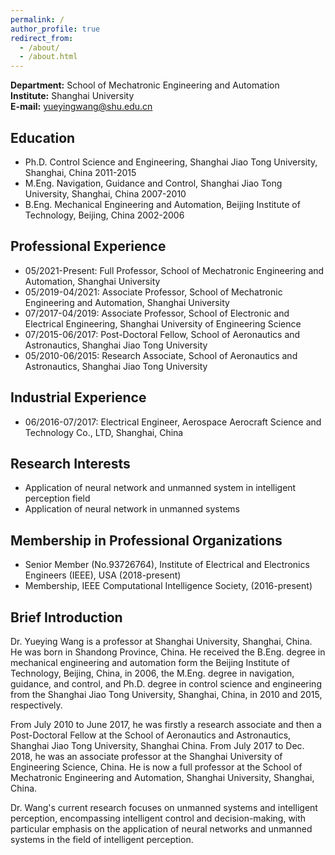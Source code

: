 ```yaml
---
permalink: /
author_profile: true
redirect_from: 
  - /about/
  - /about.html
---
```


**Department:** School of Mechatronic Engineering and Automation  
**Institute:** Shanghai University  
**E-mail:** yueyingwang@shu.edu.cn

## Education
* Ph.D. Control Science and Engineering, Shanghai Jiao Tong University, Shanghai, China 2011-2015
* M.Eng. Navigation, Guidance and Control, Shanghai Jiao Tong University, Shanghai, China 2007-2010
* B.Eng. Mechanical Engineering and Automation, Beijing Institute of Technology, Beijing, China 2002-2006

## Professional Experience
* 05/2021-Present: Full Professor, School of Mechatronic Engineering and Automation, Shanghai University
* 05/2019-04/2021: Associate Professor, School of Mechatronic Engineering and Automation, Shanghai University
* 07/2017-04/2019: Associate Professor, School of Electronic and Electrical Engineering, Shanghai University of Engineering Science
* 07/2015-06/2017: Post-Doctoral Fellow, School of Aeronautics and Astronautics, Shanghai Jiao Tong University
* 05/2010-06/2015: Research Associate, School of Aeronautics and Astronautics, Shanghai Jiao Tong University

## Industrial Experience
* 06/2016-07/2017: Electrical Engineer, Aerospace Aerocraft Science and Technology Co., LTD, Shanghai, China

## Research Interests
* Application of neural network and unmanned system in intelligent perception field
* Application of neural network in unmanned systems

## Membership in Professional Organizations
* Senior Member (No.93726764), Institute of Electrical and Electronics Engineers (IEEE), USA (2018-present)
* Membership, IEEE Computational Intelligence Society, (2016-present)

## Brief Introduction
Dr. Yueying Wang is a professor at Shanghai University, Shanghai, China. He was born in Shandong Province, China. He received the B.Eng. degree in mechanical engineering and automation form the Beijing Institute of Technology, Beijing, China, in 2006, the M.Eng. degree in navigation, guidance, and control, and Ph.D. degree in control science and engineering from the Shanghai Jiao Tong University, Shanghai, China, in 2010 and 2015, respectively.

From July 2010 to June 2017, he was firstly a research associate and then a Post-Doctoral Fellow at the School of Aeronautics and Astronautics, Shanghai Jiao Tong University, Shanghai China. From July 2017 to Dec. 2018, he was an associate professor at the Shanghai University of Engineering Science, China. He is now a full professor at the School of Mechatronic Engineering and Automation, Shanghai University, Shanghai, China.

Dr. Wang's current research focuses on unmanned systems and intelligent perception, encompassing intelligent control and decision-making, with particular emphasis on the application of neural networks and unmanned systems in the field of intelligent perception.
